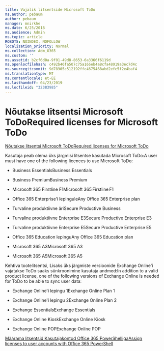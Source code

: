 ```yaml
---
title: Vajalik litsentside Microsoft ToDo
ms.author: pebaum
author: pebaum
manager: mnirkhe
ms.date: 6/25/2018
ms.audience: Admin
ms.topic: article
ROBOTS: NOINDEX, NOFOLLOW
localization_priority: Normal
ms.collection: Adm_O365
ms.custom: ''
ms.assetid: b2cf6d0a-9f01-49d8-8653-6a3366f6119d
ms.openlocfilehash: c492b46fa507c75a166eb4a8cfa48019a3ec7d4c
ms.sourcegitcommit: 9d78905c512192ffc4675468abd2efc5f2e4baf4
ms.translationtype: MT
ms.contentlocale: et-EE
ms.lasthandoff: 04/23/2019
ms.locfileid: "32383985"
---
```

# <a name="required-licenses-for-microsoft-todo"></a><span data-ttu-id="abe8d-102">Nõutakse litsentsi Microsoft ToDo</span><span class="sxs-lookup"><span data-stu-id="abe8d-102">Required licenses for Microsoft ToDo</span></span>

[<span data-ttu-id="abe8d-103">Nõutakse litsentsi Microsoft ToDo</span><span class="sxs-lookup"><span data-stu-id="abe8d-103">Required licenses for Microsoft ToDo</span></span>](https://support.office.com/article/381e9d1b-c500-49b5-973e-890fd86528d7.aspx)
  
<span data-ttu-id="abe8d-104">Kasutaja peab olema üks järgmisi litsentse kasutada Microsoft ToDo:</span><span class="sxs-lookup"><span data-stu-id="abe8d-104">A user must have one of the following licences to use Microsoft ToDo:</span></span>
  
- <span data-ttu-id="abe8d-105">Business Essentials</span><span class="sxs-lookup"><span data-stu-id="abe8d-105">Business Essentials</span></span>
    
- <span data-ttu-id="abe8d-106">Business Premium</span><span class="sxs-lookup"><span data-stu-id="abe8d-106">Business Premium</span></span>
    
- <span data-ttu-id="abe8d-107">Microsoft 365 Firstline F1</span><span class="sxs-lookup"><span data-stu-id="abe8d-107">Microsoft 365 Firstline F1</span></span>
    
- <span data-ttu-id="abe8d-108">Office 365 Enterprise'i lepingule</span><span class="sxs-lookup"><span data-stu-id="abe8d-108">Any Office 365 Enterprise plan</span></span>
    
- <span data-ttu-id="abe8d-109">Turvaline produktiivne äri</span><span class="sxs-lookup"><span data-stu-id="abe8d-109">Secure Productive Business</span></span>
    
- <span data-ttu-id="abe8d-110">Turvaline produktiivne Enterprise E3</span><span class="sxs-lookup"><span data-stu-id="abe8d-110">Secure Productive Enterprise E3</span></span>
    
- <span data-ttu-id="abe8d-111">Turvaline produktiivne Enterprise E5</span><span class="sxs-lookup"><span data-stu-id="abe8d-111">Secure Productive Enterprise E5</span></span>
    
- <span data-ttu-id="abe8d-112">Office 365 Education lepingu</span><span class="sxs-lookup"><span data-stu-id="abe8d-112">Any Office 365 Education plan</span></span>
    
- <span data-ttu-id="abe8d-113">Microsoft 365 A3</span><span class="sxs-lookup"><span data-stu-id="abe8d-113">Microsoft 365 A3</span></span>
    
- <span data-ttu-id="abe8d-114">Microsoft 365 A5</span><span class="sxs-lookup"><span data-stu-id="abe8d-114">Microsoft 365 A5</span></span>
    
<span data-ttu-id="abe8d-115">Kehtiva tootelitsentsi, Lisaks üks järgmiste versioonide Exchange Online'i vajatakse ToDo saaks sünkroonimine kasutaja andmed:</span><span class="sxs-lookup"><span data-stu-id="abe8d-115">In addition to a valid product license, one of the following versions of Exchange Online is needed for ToDo to be able to sync user data:</span></span> 
  
- <span data-ttu-id="abe8d-116">Exchange Online'i lepingu 1</span><span class="sxs-lookup"><span data-stu-id="abe8d-116">Exchange Online Plan 1</span></span>
    
- <span data-ttu-id="abe8d-117">Exchange Online'i lepingu 2</span><span class="sxs-lookup"><span data-stu-id="abe8d-117">Exchange Online Plan 2</span></span>
    
- <span data-ttu-id="abe8d-118">Exchange Essentials</span><span class="sxs-lookup"><span data-stu-id="abe8d-118">Exchange Essentials</span></span>
    
- <span data-ttu-id="abe8d-119">Exchange Online Kiosk</span><span class="sxs-lookup"><span data-stu-id="abe8d-119">Exchange Online Kiosk</span></span>
    
- <span data-ttu-id="abe8d-120">Exchange Online POP</span><span class="sxs-lookup"><span data-stu-id="abe8d-120">Exchange Online POP</span></span>
    
[<span data-ttu-id="abe8d-121">Määrama litsentsid Kasutajakontod Office 365 PowerShelliga</span><span class="sxs-lookup"><span data-stu-id="abe8d-121">Assign licenses to user accounts with Office 365 PowerShell</span></span>](https://docs.microsoft.com/office365/enterprise/powershell/assign-licenses-to-user-accounts-with-office-365-powershell )
  

